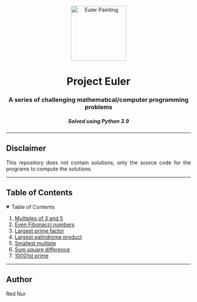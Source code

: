 <p align="center"> 
  <img src="https://projecteuler.net/images/clipart/euler_portrait.png" alt="Euler Painting" height="150px"/>
</p>

<h1 align="center"> Project Euler </h1>
<h3 align="center"> A series of challenging mathematical/computer programming problems </h3>
<h5 align="center"> Solved using Python 3.9 </h5>


-----------------------------------------------------

<h2 id="Disclaimer"> Disclaimer </h2>

<p align="justify"> 
  This repository does not contain solutions, only the source code for the programs to compute the solutions.
</p>

-----------------------------------------------------

<!-- TABLE OF CONTENTS -->
<h2 id="table-of-contents">Table of Contents</h2>

<details open="open">
  <summary>Table of Contents</summary>
  <ol>
    <li><a href="1/">Multiples of 3 and 5</a></li>
    <li><a href="2/">Even Fibonacci numbers</a></li>
    <li><a href="3/">Largest prime factor</a></li>
    <li><a href="4/">Largest palindrome product</a></li>
    <li><a href="5/">Smallest multiple</a></li>
    <li><a href="6/">Sum square difference</a></li>
    <li><a href="7/">10001st prime</a></li>
  </ol>
</details>

-----------------------------------------------------

<h2 id="Author"> Author </h2>

<p align="justify"> 
  Red Nur
</p>